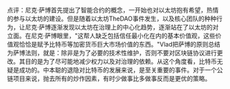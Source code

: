 点评：尼克·萨博首先提出了智能合约的概念，一开始也对以太坊抱有希望，热情的参与以太坊的建设。但是随着以太坊TheDAO事件发生，以及核心团队的种种行为，让尼克·萨博逐渐发现以太坊在治理上的中心化趋势，逐渐站在了以太坊的对立面。在尼克·萨博眼里，"这帮人缺乏包括信任最小化在内的基本价值观，这些价值观恰恰是赋予比特币等加密货币巨大市场价值的东西。"Vlad把萨博的原则总结为萨博法则，就是：除非是为了必要的技术性维护，否则不要对区块链协议进行更改。其目的是为了尽可能地减少权力以及对治理的依赖。从这个角度看，比特币无疑是成功的。中本聪的退隐对比特币的发展来说，是至关重要的事件。对于一个公链项目来说，抛去所有的炒作因素，有时少做事比多做事反而是更优的策略。
